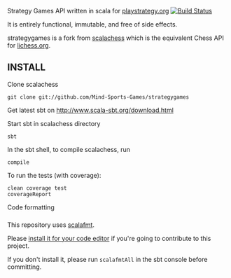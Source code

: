 Strategy Games API written in scala for [playstrategy.org](https://playstrategy.org) [![Build Status](https://travis-ci.org/Mind-Sports-Games/strategygames.svg?branch=master)](https://travis-ci.org/Mind-Sports-Games/strategygames)

It is entirely functional, immutable, and free of side effects.

strategygames is a fork from [scalachess](https://github.com/lichess-org/scalachess) which is the equivalent Chess API for [lichess.org](https://lichess.org).

INSTALL
-------

Clone scalachess

    git clone git://github.com/Mind-Sports-Games/strategygames

Get latest sbt on http://www.scala-sbt.org/download.html

Start sbt in scalachess directory

    sbt

In the sbt shell, to compile scalachess, run

    compile

To run the tests (with coverage):

    clean coverage test
    coverageReport

Code formatting
###

This repository uses [scalafmt](https://scalameta.org/scalafmt/).

Please [install it for your code editor](https://scalameta.org/scalafmt/docs/installation.html)
if you're going to contribute to this project.

If you don't install it, please run `scalafmtAll` in the sbt console before committing.

